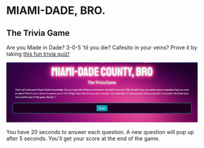 # MIAMI-DADE, BRO.
## The Trivia Game

Are you Made in Dade? 3-0-5 'til you die? Cafesito in your veins? Prove it by taking [this fun trivia quiz!](https://bessygmartinez.github.io/TriviaGame/)


![Image of Miami-Dade, Bro](https://raw.githubusercontent.com/bessygmartinez/TriviaGame/master/assets/images/MiamiDadeBro_ReadMe.jpg)

You have 20 seconds to answer each question. A new question will pop up after 5 seconds. You'll get your score at the end of the game.
